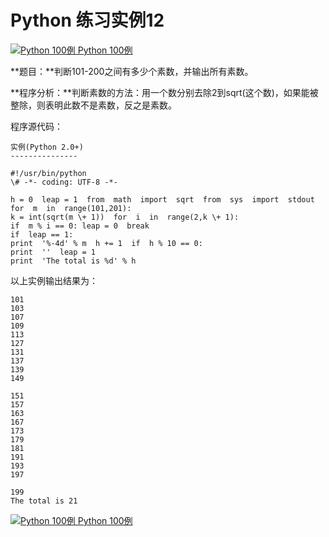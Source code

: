 Python 练习实例12
=============

 [![Python 100例](../images/up.gif) Python 100例](python-100-examples.html)

**题目：**判断101-200之间有多少个素数，并输出所有素数。

**程序分析：**判断素数的方法：用一个数分别去除2到sqrt(这个数)，如果能被整除，则表明此数不是素数，反之是素数。 　　　　　

程序源代码：
```
实例(Python 2.0+)
---------------

#!/usr/bin/python 
\# -*- coding: UTF-8 -*-  

h = 0  leap = 1  from  math  import  sqrt  from  sys  import  stdout  for  m  in  range(101,201):
k = int(sqrt(m \+ 1))  for  i  in  range(2,k \+ 1): 
if  m % i == 0: leap = 0  break  
if  leap == 1: 
print  '%-4d' % m  h += 1  if  h % 10 == 0:
print  ''  leap = 1 
print  'The total is %d' % h
```
以上实例输出结果为：
```
101 
103 
107 
109 
113 
127 
131 
137 
139 
149 

151 
157 
163 
167 
173 
179 
181 
191 
193 
197 

199 
The total is 21
```
 [![Python 100例](../images/up.gif) Python 100例](python-100-examples.html)